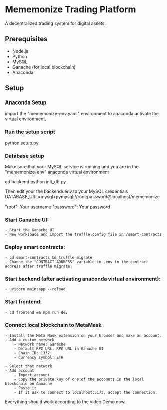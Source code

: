 # Mememonize Trading Platform
A decentralized trading system for digital assets.

## Prerequisites

- Node.js 
- Python 
- MySQL
- Ganache (for local blockchain)
- Anaconda
## Setup

### Anaconda Setup

import the "mememonize-env.yaml" environment to anaconda
activate the virtual environment.

### Run the setup script

python setup.py

### Database setup

Make sure that your MySQL service is running and you are in the "mememonize-env" anaconda virtual environment

cd backend 
python init_db.py

Then edit your the backend/.env to your MySQL credentials
DATABASE_URL=mysql+pymysql://root:password@localhost/mememonize

"root": Your username
"password": Your password

### Start Ganache UI:
    - Start the Ganache UI 
    - New workspace and import the truffle.config file in /smart-contracts
### Deploy smart contracts: 
    - cd smart-contracts && truffle migrate
    - Change the "CONTRACT_ADDRESS" variable in .env to the contract address after truffle migrate.
### Start backend (after activating anaconda virtual environment): 
    - uvicorn main:app --reload
### Start frontend: 
    - cd frontend && npm run dev

### Connect local blockchain to MetaMask

    - Install the Meta Mask extension on your browser and make an account.
    - Add a custom network
        - Network name: Ganache
        - Default RPC URL: RPC URL in Ganache UI
        - Chain ID: 1337
        - Currency symbol: ETH

    - Select that network
    - Add account 
        - Import account
        - Copy the private key of one of the accounts in the local blockchain on Ganache
        - Paste it
        - If it ask to connect to localhost:5173, accept the connection.


Everything should work according to the video Demo now.

